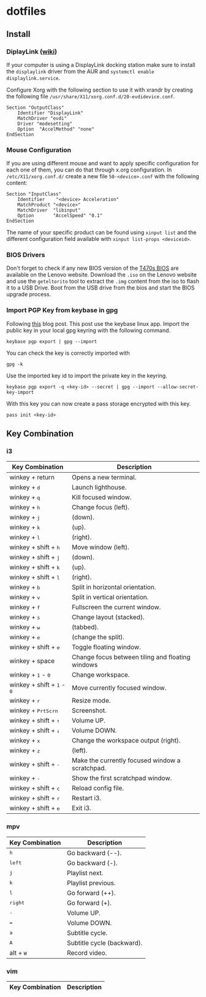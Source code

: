 # dotfiles

## Install

### DiplayLink ([wiki](https://wiki.archlinux.org/index.php/DisplayLink))

If your computer is using a DisplayLink docking station make sure to install
the `displaylink` driver from the AUR and `systemctl enable displaylink.service`.

Configure Xorg with the following section to use it with xrandr by creating the 
following file `/usr/share/X11/xorg.conf.d/20-evdidevice.conf`.

```
Section "OutputClass"
	Identifier "DisplayLink"
	MatchDriver "evdi"
	Driver "modesetting"
	Option  "AccelMethod" "none"
EndSection
```

### Mouse Configuration

If you are using different mouse and want to apply specific configuration for each one of them, you can do that through x.org configuration.
In `/etc/X11/xorg.conf.d/` create a new file `50-<device>.conf` with the following content:

```
Section "InputClass"
    Identifier    "<device> Acceleration"
    MatchProduct "<device>"
    MatchDriver  "libinput"
    Option       "AccelSpeed" "0.1"
EndSection
```

The name of your specific product can be found using `xinput list` and the different configuration field available with `xinput list-props <deviceid>`.

### BIOS Drivers

Don't forget to check if any new BIOS version of the [T470s BIOS](https://pcsupport.lenovo.com/be/en/products/laptops-and-netbooks/thinkpad-t-series-laptops/thinkpad-t470s/downloads/ds120418)
are available on the Lenovo website.
Download the `.iso` on the Lenovo website and use the `geteltorito` tool to
extract the `.img` content from the iso to flash it to a USB Drive.
Boot from the USB drive from the bios and start the BIOS upgrade process.

### Import PGP Key from keybase in gpg

Following [this](https://blog.scottlowe.org/2017/09/06/using-keybase-gpg-macos/) 
blog post. This post use the keybase linux app.
Import the public key in your local gpg keyring with the following command.

```shell
keybase pgp export | gpg --import
```

You can check the key is correctly imported with

```shell
gpg -k
```

Use the imported key id to import the private key in the keyring.

```shell
keybase pgp export -q <key-id> --secret | gpg --import --allow-secret-key-import
```

With this key you can now create a pass storage encrypted with this key.

```shell
pass init <key-id>
```

## Key Combination

### i3

| Key Combination                 | Description                                                                                            |
| ------------------------------- | ------------------------------------------------------------------------------------------------------ |
| winkey + return                 | Opens a new terminal.                                                                             |
| winkey + <kbd>d</kbd>           | Launch lighthouse.                                                                  |
| winkey + <kbd>q</kbd>           | Kill focused window.                                                               |
| winkey + <kbd>h</kbd>           | Change focus (left).                                                                |
| winkey + <kbd>j</kbd>           | (down).                                                           |
| winkey + <kbd>k</kbd>           | (up).                                                                  |
| winkey + <kbd>l</kbd>           | (right).               
| winkey + shift + <kbd>h</kbd>   | Move window (left).                                                                |
| winkey + shift + <kbd>j</kbd>   | (down).                                                           |
| winkey + shift + <kbd>k</kbd>   | (up).                                                                  |
| winkey + shift + <kbd>l</kbd>   | (right).   
| winkey + <kbd>b</kbd>           | Split in horizontal orientation.    
| winkey + <kbd>v</kbd>           | Split in vertical orientation.
| winkey + <kbd>f</kbd>           | Fullscreen the current window.
| winkey + <kbd>s</kbd>           | Change layout (stacked).
| winkey + <kbd>w</kbd>           | (tabbed).
| winkey + <kbd>e</kbd>           | (change the split).
| winkey + shift + <kbd>e</kbd>   | Toggle floating window.
| winkey + space                  | Change focus between tiling and floating windows
| winkey + <kbd>1</kbd> - <kbd>0</kbd> | Change workspace.
| winkey + shift + <kbd>1</kbd> - <kbd>0</kbd> | Move currently focused window.
| winkey + <kbd>r</kbd>           | Resize mode.
| winkey + <kbd>PrtScrn</kbd>     | Screenshot.
| winkey + shift + <kbd>↑</kbd>   | Volume UP.
| winkey + shift + <kbd>↓</kbd>   | Volume DOWN.
| winkey + <kbd>x</kbd>           | Change the workspace output (right).
| winkey + <kbd>z</kbd>           | (left).
| winkey + shift + <kbd>-</kbd>   | Make the currently focused window a scratchpad.
| winkey + <kbd>-</kbd>           | Show the first scratchpad window.
| winkey + shift + <kbd>c</kbd>   | Reload config file.
| winkey + shift + <kbd>r</kbd>   | Restart i3.
| winkey + shift + <kbd>e</kbd>   | Exit i3.


### mpv

| Key Combination                 | Description                                                                                            |
| ------------------------------- | ------------------------------------------------------------------------------------------------------ |
| <kbd>h</kbd>           | Go backward (--).                                                                  |
| <kbd>left</kbd>        | Go backward (-).                                                                  |
| <kbd>j</kbd>           | Playlist next.                                                                  |
| <kbd>k</kbd>           | Playlist previous.                                                                  |
| <kbd>l</kbd>           | Go forward (++).                                                                  |
| <kbd>right</kbd>       | Go forward (+).                                                                  |
| <kbd>-</kbd>           | Volume UP.                                                                  |
| <kbd>=</kbd>           | Volume DOWN.                                                                  |
| <kbd>a</kbd>           | Subtitle cycle.                                                                  |
| <kbd>A</kbd>           | Subtitle cycle (backward).                                                                  |
| alt + <kbd>W</kbd>     | Record video.

### vim

| Key Combination                 | Description                                                                                            |
| ------------------------------- | ------------------------------------------------------------------------------------------------------ |
